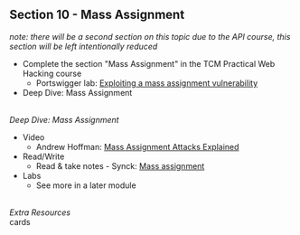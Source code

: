 ## **Section 10 - Mass Assignment** <br>
*note: there will be a second section on this topic due to the API course, this section will be left intentionally reduced*
- Complete the section "Mass Assignment" in the TCM Practical Web Hacking course
   - Portswigger lab: <a href="https://portswigger.net/web-security/api-testing/lab-exploiting-mass-assignment-vulnerability">Exploiting a mass assignment vulnerability</a>
- Deep Dive: Mass Assignment
<br><br>

*Deep Dive: Mass Assignment*
- Video
   - Andrew Hoffman: <a href="https://www.youtube.com/watch?v=r1j0COUMTqw">Mass Assignment Attacks Explained</a>
- Read/Write
   - Read & take notes - Synck: <a href="https://learn.snyk.io/lesson/mass-assignment/">Mass assignment</a>
- Labs
   - See more in a later module
<br><br>


*Extra Resources* <br>
cards

